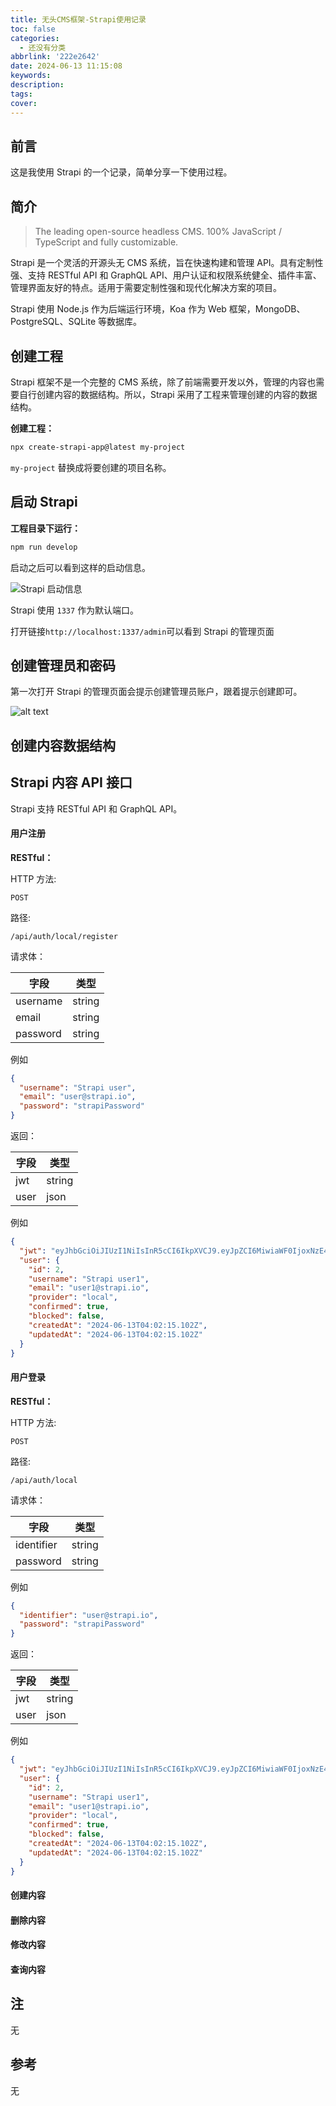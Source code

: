 ```yaml
---
title: 无头CMS框架-Strapi使用记录
toc: false
categories:
  - 还没有分类
abbrlink: '222e2642'
date: 2024-06-13 11:15:08
keywords:
description:
tags:
cover:
---
```


<!--
注释的方法：
在正文需要注释的地方插入下面的代码，根据需要修改编号：
  <sup>[1](#note1)</sup>
在"注"章节插入对应编号的注释内容:
  <div id="note1"></div>
  [1] 这是注的内容
-->

## 前言

这是我使用 Strapi 的一个记录，简单分享一下使用过程。

## 简介

> The leading open-source headless CMS.
> 100% JavaScript / TypeScript and fully customizable.

Strapi 是一个灵活的开源头无 CMS 系统，旨在快速构建和管理 API。具有定制性强、支持 RESTful API 和 GraphQL API、用户认证和权限系统健全、插件丰富、管理界面友好的特点。适用于需要定制性强和现代化解决方案的项目。

Strapi 使用 Node.js 作为后端运行环境，Koa 作为 Web 框架，MongoDB、PostgreSQL、SQLite 等数据库。

<!-- more -->

## 创建工程

Strapi 框架不是一个完整的 CMS 系统，除了前端需要开发以外，管理的内容也需要自行创建内容的数据结构。所以，Strapi 采用了工程来管理创建的内容的数据结构。

**创建工程：**

```bash
npx create-strapi-app@latest my-project
```

`my-project` 替换成将要创建的项目名称。

## 启动 Strapi

**工程目录下运行：**

```bash
npm run develop
```

启动之后可以看到这样的启动信息。

![Strapi 启动信息](无头CMS框架-Strapi使用记录/image.png)

Strapi 使用 `1337` 作为默认端口。

打开链接`http://localhost:1337/admin`可以看到 Strapi 的管理页面

## 创建管理员和密码

第一次打开 Strapi 的管理页面会提示创建管理员账户，跟着提示创建即可。

![alt text](无头CMS框架-Strapi使用记录/login-page-sso.png)

## 创建内容数据结构

## Strapi 内容 API 接口

Strapi 支持 RESTful API 和 GraphQL API。

#### 用户注册

**RESTful：**

HTTP 方法:

`POST`

路径:

`/api/auth/local/register`

请求体：

| 字段     | 类型   |
| -------- | ------ |
| username | string |
| email    | string |
| password | string |

例如

```json
{
  "username": "Strapi user",
  "email": "user@strapi.io",
  "password": "strapiPassword"
}
```

返回：

| 字段 | 类型   |
| ---- | ------ |
| jwt  | string |
| user | json   |

例如

```json
{
  "jwt": "eyJhbGciOiJIUzI1NiIsInR5cCI6IkpXVCJ9.eyJpZCI6MiwiaWF0IjoxNzE4MjUxMzM1LCJleHAiOjE3MjA4NDMzMzV9.Bz2N3aSinVeDAareKCeNb71EV5nDg5pOCEDFtElkrgA",
  "user": {
    "id": 2,
    "username": "Strapi user1",
    "email": "user1@strapi.io",
    "provider": "local",
    "confirmed": true,
    "blocked": false,
    "createdAt": "2024-06-13T04:02:15.102Z",
    "updatedAt": "2024-06-13T04:02:15.102Z"
  }
}
```

#### 用户登录

**RESTful：**

HTTP 方法:

`POST`

路径:

`/api/auth/local`

请求体：

| 字段       | 类型   |
| ---------- | ------ |
| identifier | string |
| password   | string |

例如

```json
{
  "identifier": "user@strapi.io",
  "password": "strapiPassword"
}
```

返回：

| 字段 | 类型   |
| ---- | ------ |
| jwt  | string |
| user | json   |

例如

```json
{
  "jwt": "eyJhbGciOiJIUzI1NiIsInR5cCI6IkpXVCJ9.eyJpZCI6MiwiaWF0IjoxNzE4MjUxMzM1LCJleHAiOjE3MjA4NDMzMzV9.Bz2N3aSinVeDAareKCeNb71EV5nDg5pOCEDFtElkrgA",
  "user": {
    "id": 2,
    "username": "Strapi user1",
    "email": "user1@strapi.io",
    "provider": "local",
    "confirmed": true,
    "blocked": false,
    "createdAt": "2024-06-13T04:02:15.102Z",
    "updatedAt": "2024-06-13T04:02:15.102Z"
  }
}
```

#### 创建内容

#### 删除内容

#### 修改内容

#### 查询内容

## 注

无

## 参考

无

```

```

